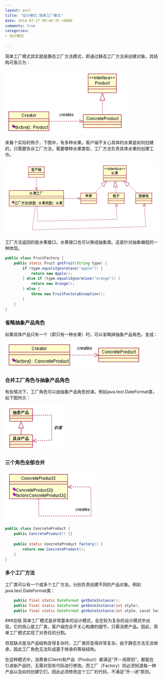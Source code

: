 ```yaml
---
layout: post
title: "设计模式:简单工厂模式"
date: 2014-07-27 09:44:35 +0800
comments: true
categories: 
- 设计模式

---
```


简单工厂模式其实就是静态工厂方法模式，即通过静态工厂方法来创建对象。其结构可表示为：

![image](/myresource/images/image_blog_2014-07-27_1.png)

<!--more-->

来看个实际的例子，下图中，有多种水果。客户端不关心具体的水果是如何创建的，只需要告诉工厂方法，需要哪种水果类型，工厂方法负责具体水果的创建工作。

![image](/myresource/images/image_blog_2014-07-27_2.png)

工厂方法返回的是水果接口。水果接口也可以换成抽象类。这是针对抽象编程的一种体现。

```java
public class FruitFactory {
	public static Fruit getFruit(String type) {
		if (type.equalsIgnoreCase("apple")) {
			return new Apple();
		} else if (type.equalsIgnoreCase("orange")) {
			return new Orange();
		} else {
			throw new FruitFactoryException();
		}
	}
}
```

### 省略抽象产品角色
如果具体产品只有一个（即只有一种水果）时，可以省略掉抽象产品角色，变成：

![image](/myresource/images/image_blog_2014-07-27_3.png)

### 合并工厂角色与抽象产品角色
有些情况下，工厂角色可以由抽象产品角色扮演，例如java.text.DateFormat类，如下图所示：

![image](/myresource/images/image_blog_2014-07-27_4.png)

### 三个角色全部合并
![image](/myresource/images/image_blog_2014-07-27_5.png)

```java
public class ConcreteProduct {
	public ConcreteProduct() {}
	
	public static ConcreteProduct factory() {
		return new ConcreteProduct();
	}
}
```

### 多个工厂方法
工厂类可以有一个或多个工厂方法，分别负责创建不同的产品对象。例如java.text.DateFormat类：

```java
	public final static DateFormat getDateInstance();
	public final static DateFormat getDateInstance(int style);
	public final static DateFormat getDateInstance(int style, Local locale);
```

###总结
简单工厂模式是非常基本的设计模式，会在较为复杂的设计模式中出现。它的核心是工厂类，客户端完全不关心构建的细节，只需消费产品。因此，简单工厂模式实现了对责任的分割。

但其缺点是当产品结构变得复杂时，工厂类将变得非常复杂。由于静态方法无法继承，因此工厂角色无法形成基于继承的等级结构。

在这种模式中，消费者(Client)和产品（Product）都满足“开－闭原则”，都能在引进新产品时，无需对现有代码进行修改。而工厂（Factory）则必须知道每一种产品以及如何创建它们，因此必须修改这个工厂的代码，不满足“开－闭”原则。